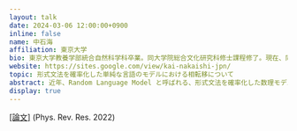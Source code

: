 ```yaml
---
layout: talk
date: 2024-03-06 12:00:00+0900
inline: false
name: 中石海
affiliation: 東京大学
bio: 東京大学教養学部統合自然科学科卒業。同大学院総合文化研究科修士課程修了。現在、同研究科博士課程に在籍中。バックグラウンドは理論物理、特に統計力学。言語について物理学の観点から研究している。
website: https://sites.google.com/view/kai-nakaishi-jpn/
topic: 形式文法を確率化した単純な言語のモデルにおける相転移について
abstract: 近年、Random Language Model と呼ばれる、形式文法を確率化した数理モデルが提案されました。また、この単純なモデルでは、生成される構造が無秩序的な相から秩序的な相への相転移が起こるという予想がなされました。しかし、私達は、予想された相転移が実際には存在しないことを理論的に証明しました。本トークでは、以上の話題を素材にしつつ、統計力学における相転移とはなにか、物理学者がなぜ相転移に興味を持っているかについて紹介します。また、相転移というテーマをより自然言語処理に近いところへ接続する展望についてもコメントします。
display: true
---
```

[[論文]](https://journals.aps.org/prresearch/abstract/10.1103/PhysRevResearch.4.023156) (Phys. Rev. Res. 2022)
